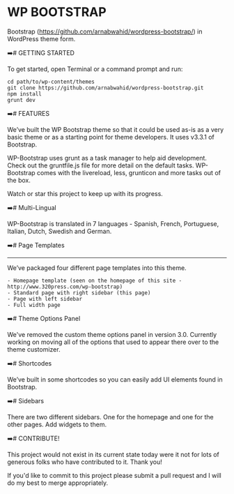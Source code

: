 WP BOOTSTRAP
===================

Bootstrap (https://github.com/arnabwahid/wordpress-bootstrap/) in WordPress theme form.

➡️# GETTING STARTED

To get started, open Terminal or a command prompt and run:

	cd path/to/wp-content/themes
	git clone https://github.com/arnabwahid/wordpress-bootstrap.git
	npm install
	grunt dev

➡️# FEATURES

We’ve built the WP Bootstrap theme so that it could be used as-is as a very basic theme or as a starting point for theme developers. It uses v3.3.1 of Bootstrap.

WP-Bootstrap uses grunt as a task manager to help aid development. Check out the gruntfile.js file for more detail on the default tasks. WP-Bootstrap comes with the livereload, less, grunticon and more tasks out of the box. 

Watch or star this project to keep up with its progress.

➡️# Multi-Lingual

WP-Bootstrap is translated in 7 languages - Spanish, French, Portuguese, Italian, Dutch, Swedish and German. 

➡️# Page Templates
______________

We’ve packaged four different page templates into this theme.

    - Homepage template (seen on the homepage of this site - http://www.320press.com/wp-bootstrap)
    - Standard page with right sidebar (this page)
    - Page with left sidebar
    - Full width page

➡️# Theme Options Panel

We've removed the custom theme options panel in version 3.0. Currently working on moving all of the options that used to appear there over to the theme customizer. 

➡️# Shortcodes

We’ve built in some shortcodes so you can easily add UI elements found in Bootstrap.

➡️# Sidebars

There are two different sidebars. One for the homepage and one for the other pages. Add widgets to them.

➡️# CONTRIBUTE!

This project would not exist in its current state today were it not for lots of generous folks who have contributed to it. Thank you! 

If you'd like to commit to this project please submit a pull request and I will do my best to merge appropriately.
